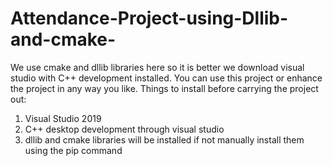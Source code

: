 # Attendance-Project-using-Dllib-and-cmake-
We use cmake and dllib libraries here so it is better we download visual studio with C++ development installed. You can use this project or enhance the project in any way you like.
Things to install before carrying the project out:
1. Visual Studio 2019
2. C++ desktop development through visual studio
3. dllib and cmake libraries will be installed if not manually install them using the pip command
